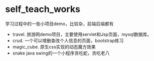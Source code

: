 # self_teach_works
学习过程中的一些小项目demo，比较杂，前端后端都有

- travel. 旅游网demo项目，主要使用servlet和Jsp页面，mysql数据库。
- crud. 一个可以增删查改个人信息的页面，bootstrap练习
- magic_cube. 原生css实现的动态魔方效果
- snake java swing的一个小程序贪吃蛇，贪吃老八
